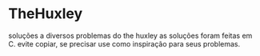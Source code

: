 # TheHuxley
soluções a diversos problemas do the huxley
as soluções foram feitas em C.
evite copiar, se precisar use como inspiração para seus problemas.
